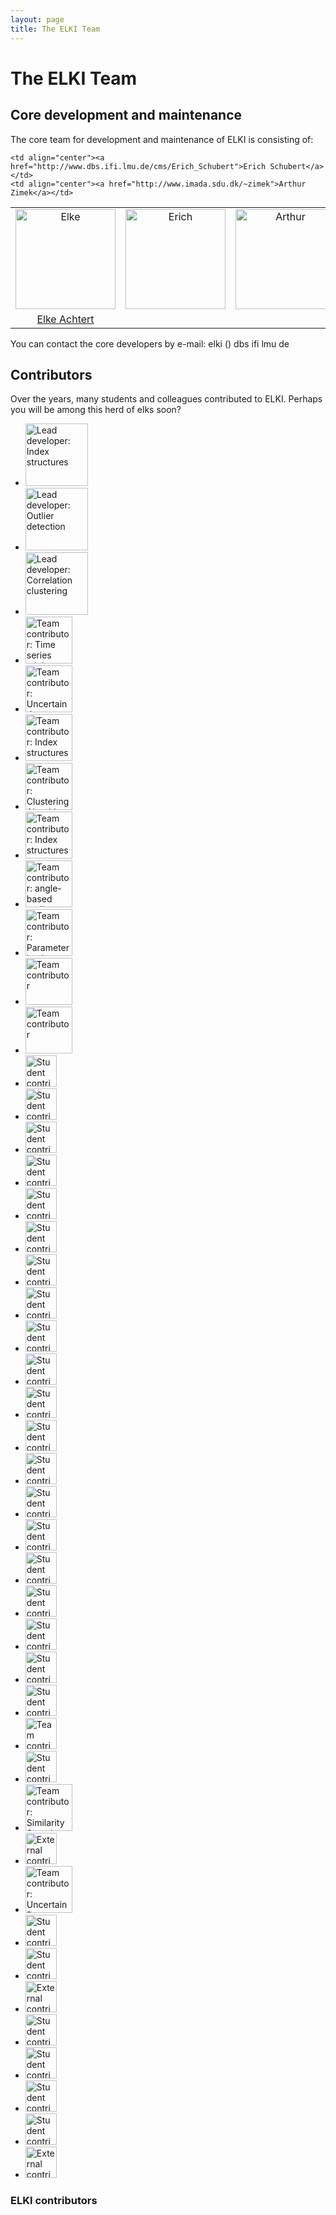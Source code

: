 ```yaml
---
layout: page
title: The ELKI Team
---
```


The ELKI Team
=============

Core development and maintenance
--------------------------------

The core team for development and maintenance of ELKI is consisting of:

<table width="100%">
  <tr>
    <td align="center"><img src="http://www.dbs.ifi.lmu.de/Mitarbeiter/Fotos/achtert.jpg" alt="Elke" width="160"></td>
    <td align="center"><img src="http://www.dbs.ifi.lmu.de/Mitarbeiter/Fotos/schuberte.jpg" width="160" alt="Erich"></td>
    <td align="center"><img src="http://www.dbs.ifi.lmu.de/Mitarbeiter/Fotos/zimek.JPG" width="160" alt="Arthur"></td>
  </tr>
  <tr>
    <td align="center"><a href="http://www.dbs.ifi.lmu.de/cms/Elke_Achtert">Elke Achtert</a></td>

    <td align="center"><a href="http://www.dbs.ifi.lmu.de/cms/Erich_Schubert">Erich Schubert</a></td>
    <td align="center"><a href="http://www.imada.sdu.dk/~zimek">Arthur Zimek</a></td>
  </tr>
</table>

You can contact the core developers by e-mail: <span class="maillink">elki () dbs ifi lmu de</span>

Contributors
------------

Over the years, many students and colleagues contributed to ELKI. Perhaps you will be among this herd of elks soon?

<div class="slideshow">
<ul id="herd">
<li><img title="Elke Achtert" src="http://www.dbs.ifi.lmu.de/w_de/images/thumb/5/58/Elke_Achtert.jpg/477px-Elke_Achtert.jpg" alt="Lead developer: Index structures" width="100" /></li>
<li><img title="Erich Schubert" src="http://www.dbs.ifi.lmu.de/w_de/images/6/66/Mitarbeiter-SchubertE.jpg" alt="Lead developer: Outlier detection" width="100" /></li>
<li><img title="Arthur Zimek" src="http://www.dbs.ifi.lmu.de/w_de/images/thumb/9/9a/Mitarbeiter-Zimek.jpg/424px-Mitarbeiter-Zimek.jpg" alt="Lead developer: Correlation clustering" width="100" /></li>
<li><img title="Thomas Bernecker" src="http://www.dbs.ifi.lmu.de/w_de/images/a/a1/Mitarbeiter-Bernecker.jpg" alt="Team contributor: Time series mining" width="75" /></li>
<li><img title="Tobias Emrich" src="http://www.dbs.ifi.lmu.de/w_de/images/5/52/Mitarbeiter-Emrich.jpg" alt="Team contributor: Uncertain data" width="75" /></li>
<li><img title="Franz Graf" src="http://www.dbs.ifi.lmu.de/w_de/images/2/2e/Mitarbeiter-Graf.jpg" alt="Team contributor: Index structures" width="75" /></li>
<li><img title="Peer Kröger" src="http://www.dbs.ifi.lmu.de/w_de/images/f/f7/Mitarbeiter-Kroeger.jpg" alt="Team contributor: Clustering Algorithms" width="75" /></li>
<li><img title="Marisa Petri" src="http://www.dbs.ifi.lmu.de/w_de/images/4/4d/Mitarbeiter-Thoma.png" alt="Team contributor: Index structures" width="75" /></li>
<li><img title="Matthias Schubert" src="http://www.dbs.ifi.lmu.de/w_de/images/5/57/Mitarbeiter-Schubert.jpg" alt="Team contributor: angle-based outliers" width="75" /></li>
<li><img title="Steffi Wanka" src="http://www.dbs.ifi.lmu.de/Mitarbeiter/Fotos/steffi.jpg" alt="Team contributor: Parameterization" width="75" /></li>
<li><img title="Andreas Züfle" src="http://www.dbs.ifi.lmu.de/w_de/images/thumb/8/81/Mitarbeiter-Zuefle.jpg/480px-Mitarbeiter-Zuefle.jpg" alt="Team contributor" width="75" /></li>
<li><img title="Irene Ntousi" src="http://www.dbs.ifi.lmu.de/w_de/images/5/53/Eirini_small%40porto.jpg" alt="Team contributor" width="75" /></li>
<li><img title="Noemi Andor" src="/chrome/site/elk200.png" alt="Student contributor: Biclustering algorithms" width="50" /></li>
<li><img title="Ahmed Hettab" src="/chrome/site/team/ahmed_hettab.jpg" alt="Student contributor: Outlier detection algorithms" width="50" /></li>
<li><img title="Heidi Kolb" src="/chrome/site/elk200.png" alt="Student contributor: Visualization" width="50" /></li>
<li><img title="Simon Mittermüller" src="/chrome/site/elk200.png" alt="Student contributor: Bicluster visualization" width="50" /></li>
<li><img title="Simon Paradies" src="/chrome/site/elk200.png" alt="Student contributor: Kernel methods" width="50" /></li>
<li><img title="Lisa Reichert" src="/chrome/site/team/lisa_reichert.jpg" alt="Student contributor: Outlier detection algorithms" width="50" /></li>
<li><img title="Katharina Rausch" src="/chrome/site/elk200.png" alt="Student contributor: Clustering unit tests" width="50" /></li>
<li><img title="Lucia Cichella" src="/chrome/site/elk200.png" alt="Student contributor: Outlier unit tests" width="50" /></li>
<li><img title="Remigius Wojdanowski" src="/chrome/site/elk200.png" alt="Student contributor: Outlier visualization" width="50" /></li>
<li><img title="Robert Rödler" src="/chrome/site/elk200.png" alt="Student contributor: Clustering visualization" width="50" /></li>
<li><img title="Florian Frankenberger" src="/chrome/site/elk200.png" alt="Student contributor: Distributed Computing" width="50" /></li>
<li><img title="Stefan Attenberger" src="/chrome/site/elk200.png" alt="Student contributor: Biclustering Algorithms" width="50" /></li>
<li><img title="Carina Demel" src="/chrome/site/elk200.png" alt="Student contributor: Biclustering Algorithms" width="50" /></li>
<li><img title="Sascha Goldhofer" src="/chrome/site/elk200.png" alt="Student contributor: Clustering Visualization" width="50" /></li>
<li><img title="Florian Nücke" src="/chrome/site/elk200.png" alt="Student contributor: High-dimensional data" width="50" /></li>
<li><img title="Ernst Waas" src="/chrome/site/elk200.png" alt="Student contributor: Correlation clustering" width="50" /></li>
<li><img title="Jonathan von Brünken" src="/chrome/site/elk200.png" alt="Student contributor: Efficient Outlier Detection" width="50" /></li>
<li><img title="Viktoria Pleintinger" src="/chrome/site/elk200.png" alt="Student contributor: Subspace Outlier Detection" width="50" /></li>
<li><img title="Jan Brusis" src="/chrome/site/elk200.png" alt="Student contributor: Subspace Outlier Detection" width="50" /></li>
<li><img title="Alexander Koos" src="/chrome/site/elk200.png" alt="Student contributor: Uncertain Data" width="50" /></li>
<li><img title="Evgeniy Faerman" src="/chrome/site/elk200.png" alt="Team contributor: Hierarchical Clustering" width="50" /></li>
<li><img title="Florian Frankenberger" src="/chrome/site/elk200.png" alt="Student contributor: Space filling curves" width="50" /></li>
<li><img title="Johannes Niedermayer" src="/chrome/site/elk200.png" alt="Team contributor: Similarity Search" width="75" /></li>
<li><img title="Johannes Schneider" src="/chrome/site/elk200.png" alt="External contributor: FastOPTICS" width="50" /></li>
<li><img title="Klaus Arthur Schmid" src="http://www.dbs.ifi.lmu.de/w_de/images/3/3e/Schmid_KlausArthur_250.jpg" alt="Team contributor: Uncertain Data" width="75" /></li>
<li><img title="Marie Kiermeier" src="http://www.mobile.ifi.lmu.de/wp-content/uploads/team/marie-kiermeier/Bewerbungsfoto-134x150.jpg" alt="Student contributor: Intrinsic Dimensionality" width="50" /></li>
<li><img title="Nils Doerre" src="/chrome/site/elk200.png" alt="Student contributor: Spatial Indexing" width="50" /></li>
<li><img title="Oussama Chelly" src="/chrome/site/elk200.png" alt="External contributor: Intrinsic Dimensionality" width="50" /></li>
<li><img title="Sebastian Hollizeck" src="/chrome/site/elk200.png" alt="Student contributor: Protein Feature Spaces" width="50" /></li>
<li><img title="Stefan Baier" src="/chrome/site/elk200.png" alt="Student contributor: Internal Clustering Evaluation" width="50" /></li>
<li><img title="Tibor Goldschwendt" src="/chrome/site/elk200.png" alt="Student contributor: x-means" width="50" /></li>
<li><img title="Yinchong Yang" src="/chrome/site/elk200.png" alt="Student contributor: Statistical Measures" width="50" /></li>
<li><img title="Mohammad A. Gowayyed" src="/chrome/site/elk200.png" alt="External contributor: DWOF" width="50" /></li>
</ul>
<div class="caption"><div class=".caption-container"><h3>ELKI contributors</h3><p></p></div></div>
